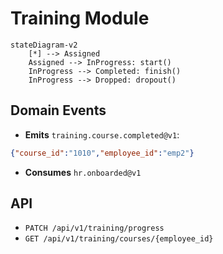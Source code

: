 # Training Module

```mermaid
stateDiagram-v2
    [*] --> Assigned
    Assigned --> InProgress: start()
    InProgress --> Completed: finish()
    InProgress --> Dropped: dropout()
```

## Domain Events
- **Emits** `training.course.completed@v1`:
```json
{"course_id":"1010","employee_id":"emp2"}
```
- **Consumes** `hr.onboarded@v1`

## API
- `PATCH /api/v1/training/progress`
- `GET /api/v1/training/courses/{employee_id}`
